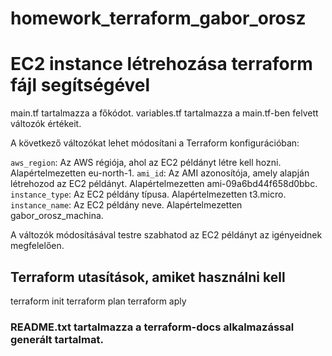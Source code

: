 # homework_terraform_gabor_orosz

# EC2 instance létrehozása terraform fájl segítségével

main.tf tartalmazza a főkódot.
variables.tf tartalmazza a main.tf-ben felvett változók értékeit.

A következő változókat lehet módosítani a Terraform konfigurációban:

`aws_region`: Az AWS régiója, ahol az EC2 példányt létre kell hozni. Alapértelmezetten eu-north-1.
`ami_id`: Az AMI azonosítója, amely alapján létrehozod az EC2 példányt. Alapértelmezetten ami-09a6bd44f658d0bbc.
`instance_type`: Az EC2 példány típusa. Alapértelmezetten t3.micro.
`instance_name`: Az EC2 példány neve. Alapértelmezetten gabor_orosz_machina.

A változók módosításával testre szabhatod az EC2 példányt az igényeidnek megfelelően.

## Terraform utasítások, amiket használni kell

terraform init
terraform plan
terraform aply

### README.txt tartalmazza a terraform-docs alkalmazással generált tartalmat.